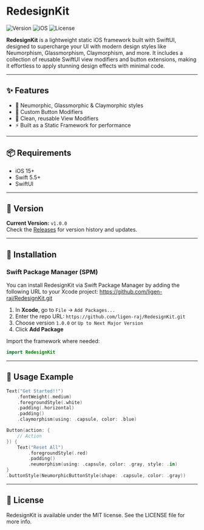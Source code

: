 # RedesignKit

![Version](https://img.shields.io/badge/version-1.0.0-blue)
![iOS](https://img.shields.io/badge/iOS-15%2B-lightgrey)
![License](https://img.shields.io/badge/license-MIT-green)

**RedesignKit** is a lightweight static iOS framework built with SwiftUI, designed to supercharge your UI with modern design styles like Neumorphism, Glassmorphism, Claymorphism, and more. It includes a collection of reusable SwiftUI view modifiers and button extensions, making it effortless to apply stunning design effects with minimal code.

---

## ✨ Features

- 🧊 Neumorphic, Glassmorphic & Claymorphic styles
- 🔘 Custom Button Modifiers
- 🧱 Clean, reusable View Modifiers
- ⚡ Built as a Static Framework for performance

---

## 📦 Requirements

- iOS 15+
- Swift 5.5+
- SwiftUI

---

## 🧾 Version

**Current Version:** `v1.0.0`  
Check the [Releases](https://github.com/ligen-raj/RedesignKit/releases) for version history and updates.

---

## 🚀 Installation

### Swift Package Manager (SPM)

You can install RedesignKit via Swift Package Manager by adding the following URL to your Xcode project:
https://github.com/ligen-raj/RedesignKit.git

1. In **Xcode**, go to `File` → `Add Packages...`
2. Enter the repo URL: `https://github.com/ligen-raj/RedesignKit.git`
3. Choose version `1.0.0` or `Up to Next Major Version`
4. Click **Add Package**

Import the framework where needed:

```swift
import RedesignKit
```
---

## 🧪 Usage Example

```swift
Text("Get Started!!")
    .fontWeight(.medium)
    .foregroundStyle(.white)
    .padding(.horizontal)
    .padding()
    .claymorphism(using: .capsule, color: .blue)

Button(action: {
    // Action
}) {
    Text("Reset All")
        .foregroundStyle(.red)
        .padding()
        .neumorphism(using: .capsule, color: .gray, style: .in)
}
.buttonStyle(NeumorphicButtonStyle(shape: .capsule, color: .gray))

```

---

## 📄 License

RedesignKit is available under the MIT license. See the LICENSE file for more info.


